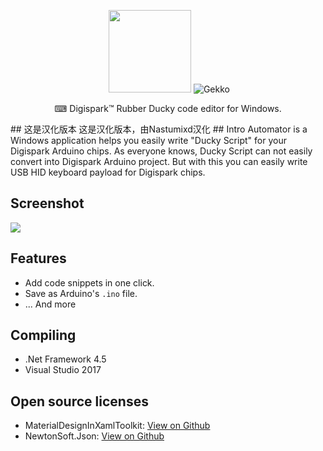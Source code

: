 <p align="center">
  <img src="https://raw.githubusercontent.com/CYRO4S/Automator/master/assets/automator_icon.png" width="132" height="132" alt="Automator_LOGO">
  <img src="https://raw.githubusercontent.com/CYRO4S/Automator/master/assets/automator_text.png" alt="Gekko">
  <br />
</p>

<p align="center">⌨ Digispark™ Rubber Ducky code editor for Windows. <br /></p>
## 这是汉化版本
这是汉化版本，由Nastumixd汉化
## Intro
Automator is a Windows application helps you easily write "Ducky Script" for your Digispark Arduino chips.  
As everyone knows, Ducky Script can not easily convert into Digispark Arduino project.   
But with this you can easily write USB HID keyboard payload for Digispark chips.  

## Screenshot
![](https://raw.githubusercontent.com/CYRO4S/Automator/master/Automator/Automator/Resources/automator_2_preview.png)
    
## Features  
* Add code snippets in one click.
* Save as Arduino's `.ino` file.
* ... And more    
  
## Compiling  
* .Net Framework 4.5  
* Visual Studio 2017  
  
## Open source licenses
* MaterialDesignInXamlToolkit: [View on Github](https://github.com/ButchersBoy/MaterialDesignInXamlToolkit)
* NewtonSoft.Json: [View on Github](https://github.com/JamesNK/Newtonsoft.Json)
